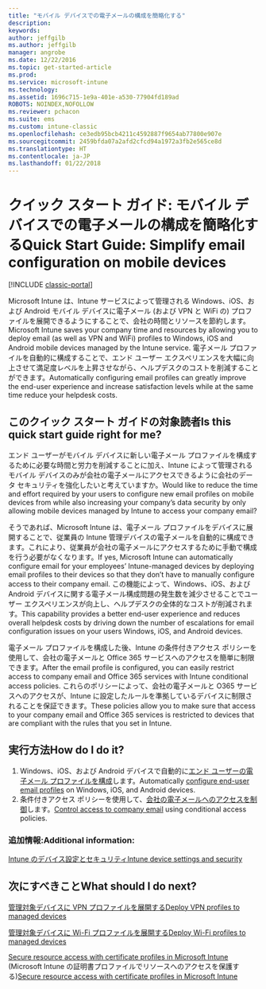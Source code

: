 ```yaml
---
title: "モバイル デバイスでの電子メールの構成を簡略化する"
description: 
keywords: 
author: jeffgilb
ms.author: jeffgilb
manager: angrobe
ms.date: 12/22/2016
ms.topic: get-started-article
ms.prod: 
ms.service: microsoft-intune
ms.technology: 
ms.assetid: 1696c715-1e9a-401e-a530-77904fd189ad
ROBOTS: NOINDEX,NOFOLLOW
ms.reviewer: pchacon
ms.suite: ems
ms.custom: intune-classic
ms.openlocfilehash: ce3edb95bcb4211c4592887f9654ab77800e907e
ms.sourcegitcommit: 2459bfda07a2afd2cfcd94a1972a3fb2e565ce8d
ms.translationtype: HT
ms.contentlocale: ja-JP
ms.lasthandoff: 01/22/2018
---
```

# <a name="quick-start-guide-simplify-email-configuration-on-mobile-devices"></a><span data-ttu-id="512a6-102">クイック スタート ガイド: モバイル デバイスでの電子メールの構成を簡略化する</span><span class="sxs-lookup"><span data-stu-id="512a6-102">Quick Start Guide: Simplify email configuration on mobile devices</span></span>

[!INCLUDE [classic-portal](../includes/classic-portal.md)]

<span data-ttu-id="512a6-103">Microsoft Intune は、Intune サービスによって管理される Windows、iOS、および Android モバイル デバイスに電子メール (および VPN と WiFi の) プロファイルを展開できるようにすることで、会社の時間とリソースを節約します。</span><span class="sxs-lookup"><span data-stu-id="512a6-103">Microsoft Intune saves your company time and resources by allowing you to deploy email (as well as VPN and WiFi) profiles to Windows, iOS and Android mobile devices managed by the Intune service.</span></span> <span data-ttu-id="512a6-104">電子メール プロファイルを自動的に構成することで、エンド ユーザー エクスペリエンスを大幅に向上させて満足度レベルを上昇させながら、ヘルプデスクのコストを削減することができます。</span><span class="sxs-lookup"><span data-stu-id="512a6-104">Automatically configuring email profiles can greatly improve the end-user experience and increase satisfaction levels while at the same time reduce your helpdesk costs.</span></span>

## <a name="is-this-quick-start-guide-right-for-me"></a><span data-ttu-id="512a6-105">このクイック スタート ガイドの対象読者</span><span class="sxs-lookup"><span data-stu-id="512a6-105">Is this quick start guide right for me?</span></span>
<span data-ttu-id="512a6-106">エンド ユーザーがモバイル デバイスに新しい電子メール プロファイルを構成するために必要な時間と労力を削減することに加え、Intune によって管理されるモバイル デバイスのみが会社の電子メールにアクセスできるように会社のデータ セキュリティを強化したいと考えていますか。</span><span class="sxs-lookup"><span data-stu-id="512a6-106">Would like to reduce the time and effort required by your users to configure new email profiles on mobile devices from while also increasing your company’s data security by only allowing mobile devices managed by Intune to access your company email?</span></span>

<span data-ttu-id="512a6-107">そうであれば、Microsoft Intune は、電子メール プロファイルをデバイスに展開することで、従業員の Intune 管理デバイスの電子メールを自動的に構成できます。これにより、従業員が会社の電子メールにアクセスするために手動で構成を行う必要がなくなります。</span><span class="sxs-lookup"><span data-stu-id="512a6-107">If yes, Microsoft Intune can automatically configure email for your employees’ Intune-managed devices by deploying email profiles to their devices so that they don’t have to manually configure access to their company email.</span></span> <span data-ttu-id="512a6-108">この機能によって、Windows、iOS、および Android デバイスに関する電子メール構成問題の発生数を減少させることでユーザー エクスペリエンスが向上し、ヘルプデスクの全体的なコストが削減されます。</span><span class="sxs-lookup"><span data-stu-id="512a6-108">This capability provides a better end-user experience and reduces overall helpdesk costs by driving down the number of escalations for email configuration issues on your users Windows, iOS, and Android devices.</span></span>

<span data-ttu-id="512a6-109">電子メール プロファイルを構成した後、Intune の条件付きアクセス ポリシーを使用して、会社の電子メールと Office 365 サービスへのアクセスを簡単に制限できます。</span><span class="sxs-lookup"><span data-stu-id="512a6-109">After the email profile is configured, you can easily restrict access to company email and Office 365 services with Intune conditional access policies.</span></span> <span data-ttu-id="512a6-110">これらのポリシーによって、会社の電子メールと O365 サービスへのアクセスが、Intune に設定したルールを準拠しているデバイスに制限されることを保証できます。</span><span class="sxs-lookup"><span data-stu-id="512a6-110">These policies allow you to make sure that access to your company email and Office 365 services is restricted to devices that are compliant with the rules that you set in Intune.</span></span>

## <a name="how-do-i-do-it"></a><span data-ttu-id="512a6-111">実行方法</span><span class="sxs-lookup"><span data-stu-id="512a6-111">How do I do it?</span></span>
1.  <span data-ttu-id="512a6-112">Windows、iOS、および Android デバイスで自動的に[エンド ユーザーの電子メール プロファイルを構成](/intune-classic/deploy-use/configure-access-to-corporate-email-using-email-profiles-with-microsoft-intune)します。</span><span class="sxs-lookup"><span data-stu-id="512a6-112">Automatically [configure end-user email profiles](/intune-classic/deploy-use/configure-access-to-corporate-email-using-email-profiles-with-microsoft-intune) on Windows, iOS, and Android devices.</span></span>
2.  <span data-ttu-id="512a6-113">条件付きアクセス ポリシーを使用して、[会社の電子メールへのアクセスを制御](/intune-classic/deploy-use/restrict-access-to-email-and-o365-services-with-microsoft-intune)します。</span><span class="sxs-lookup"><span data-stu-id="512a6-113">[Control access to company email](/intune-classic/deploy-use/restrict-access-to-email-and-o365-services-with-microsoft-intune) using conditional access policies.</span></span>


### <a name="additional-information"></a><span data-ttu-id="512a6-114">追加情報:</span><span class="sxs-lookup"><span data-stu-id="512a6-114">Additional information:</span></span>
[<span data-ttu-id="512a6-115">Intune のデバイス設定とセキュリティ</span><span class="sxs-lookup"><span data-stu-id="512a6-115">Intune device settings and security</span></span>](/intune-classic/deploy-use/manage-settings-and-features-on-your-devices-with-microsoft-intune-policies)

## <a name="what-should-i-do-next"></a><span data-ttu-id="512a6-116">次にすべきこと</span><span class="sxs-lookup"><span data-stu-id="512a6-116">What should I do next?</span></span>
[<span data-ttu-id="512a6-117">管理対象デバイスに VPN プロファイルを展開する</span><span class="sxs-lookup"><span data-stu-id="512a6-117">Deploy VPN profiles to managed devices</span></span>](/intune-classic/deploy-use/vpn-connections-in-microsoft-intune)

[<span data-ttu-id="512a6-118">管理対象デバイスに Wi-Fi プロファイルを展開する</span><span class="sxs-lookup"><span data-stu-id="512a6-118">Deploy Wi-Fi profiles to managed devices</span></span>](/intune-classic/deploy-use/wi-fi-connections-in-microsoft-intune)

<span data-ttu-id="512a6-119">[Secure resource access with certificate profiles in Microsoft Intune](/intune-classic/deploy-use/secure-resource-access-with-certificate-profiles) (Microsoft Intune の証明書プロファイルでリソースへのアクセスを保護する)</span><span class="sxs-lookup"><span data-stu-id="512a6-119">[Secure resource access with certificate profiles in Microsoft Intune](/intune-classic/deploy-use/secure-resource-access-with-certificate-profiles)</span></span>
